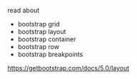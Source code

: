 read about

- bootstrap grid
- bootstrap layout
- bootstrap container
- bootstrap row
- bootstrap breakpoints

https://getbootstrap.com/docs/5.0/layout
